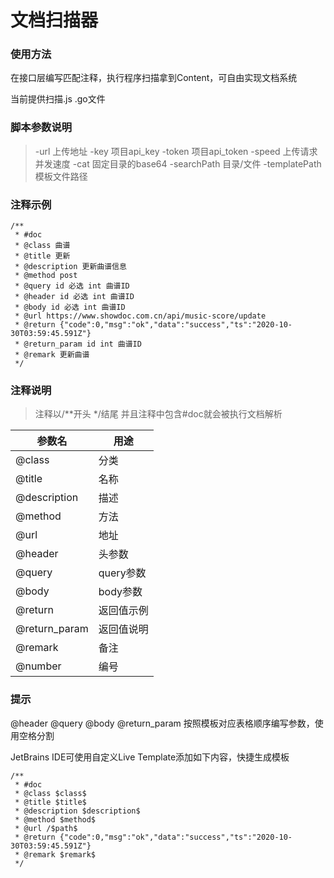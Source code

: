 # 文档扫描器
### 使用方法
在接口层编写匹配注释，执行程序扫描拿到Content，可自由实现文档系统

当前提供扫描.js .go文件

### 脚本参数说明
> -url 上传地址
  -key 项目api_key
  -token 项目api_token
  -speed 上传请求并发速度
  -cat 固定目录的base64
  -searchPath 目录/文件
  -templatePath 模板文件路径

### 注释示例
```
/**
 * #doc
 * @class 曲谱
 * @title 更新
 * @description 更新曲谱信息
 * @method post
 * @query id 必选 int 曲谱ID
 * @header id 必选 int 曲谱ID
 * @body id 必选 int 曲谱ID
 * @url https://www.showdoc.com.cn/api/music-score/update
 * @return {"code":0,"msg":"ok","data":"success","ts":"2020-10-30T03:59:45.591Z"}
 * @return_param id int 曲谱ID
 * @remark 更新曲谱
 */
```

### 注释说明
> 注释以/**开头 */结尾 并且注释中包含#doc就会被执行文档解析

| 参数名 | 用途     |
|--------|----------|
|@class| 分类
|@title| 名称
|@description| 描述
|@method| 方法
|@url| 地址
|@header| 头参数
|@query| query参数
|@body| body参数
|@return| 返回值示例
|@return_param| 返回值说明
|@remark| 备注
|@number| 编号


### 提示
@header @query @body @return_param 按照模板对应表格顺序编写参数，使用空格分割

JetBrains IDE可使用自定义Live Template添加如下内容，快捷生成模板
```
/**
 * #doc
 * @class $class$
 * @title $title$
 * @description $description$
 * @method $method$
 * @url /$path$
 * @return {"code":0,"msg":"ok","data":"success","ts":"2020-10-30T03:59:45.591Z"}
 * @remark $remark$
 */
```
